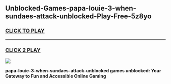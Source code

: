 
## Unblocked-Games-papa-louie-3-when-sundaes-attack-unblocked-Play-Free-5z8yo
<h3>
<a href="https://premium76.site?title=papa-louie-3-when-sundaes-attack-unblocked&ref=21A">CLICK TO PLAY</a></h3>
<hr>

<h3>
<a href="https://premium76.site?title=papa-louie-3-when-sundaes-attack-unblocked&ref=21A">CLICK 2 PLAY</a>
  
</h3>

<a href="https://premium76.site?title=papa-louie-3-when-sundaes-attack-unblocked&ref=21A"><img src="https://clearcache.store/games.png"></a>


**papa-louie-3-when-sundaes-attack-unblocked games unblocked: Your Gateway to Fun and Accessible Online Gaming**
